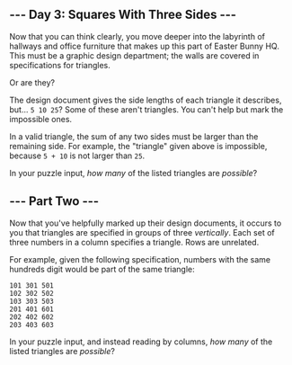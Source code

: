 <article class="day-desc"><h2>--- Day 3: Squares With Three Sides ---</h2><p>Now that you can think clearly, you move deeper into the labyrinth of hallways and office furniture that makes up this part of Easter Bunny HQ. This must be a graphic design department; the walls are covered in specifications for triangles.</p>
<p>Or are they?</p>
<p>The design document gives the side lengths of each triangle it describes, but... <code>5 10 25</code>?  Some of these aren't triangles. You can't help but mark the impossible ones.</p>
<p>In a valid triangle, the sum of any two sides must be larger than the remaining side.  For example, the "triangle" given above is <span title="Unless it's on a sphere!">impossible</span>, because <code>5 + 10</code> is not larger than <code>25</code>.</p>
<p>In your puzzle input, <em>how many</em> of the listed triangles are <em>possible</em>?</p>
</article><article class="day-desc"><h2 id="part2">--- Part Two ---</h2><p>Now that you've helpfully marked up their design documents, it occurs to you that triangles are specified in groups of three <em>vertically</em>.  Each set of three numbers in a column specifies a triangle.  Rows are unrelated.</p>
<p>For example, given the following specification, numbers with the same hundreds digit would be part of the same triangle:</p>
<pre><code>101 301 501
102 302 502
103 303 503
201 401 601
202 402 602
203 403 603
</code></pre>
<p>In your puzzle input, and instead reading by columns, <em>how many</em> of the listed triangles are <em>possible</em>?</p>
</article>